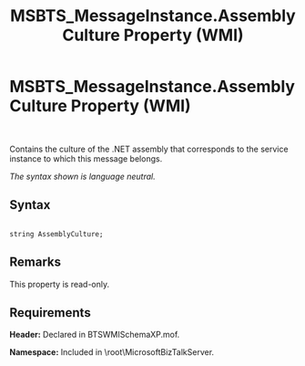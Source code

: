 ﻿---
title: MSBTS_MessageInstance.AssemblyCulture Property (WMI)
TOCTitle: MSBTS_MessageInstance.AssemblyCulture Property (WMI)
ms:assetid: 62571a12-fbdb-416c-a979-8ed9b0d26399
ms:mtpsurl: https://msdn.microsoft.com/en-us/library/Aa560473(v=BTS.80)
ms:contentKeyID: 51528461
ms.date: 08/30/2017
mtps_version: v=BTS.80
---

# MSBTS\_MessageInstance.AssemblyCulture Property (WMI)

 

Contains the culture of the .NET assembly that corresponds to the service instance to which this message belongs.

*The syntax shown is language neutral.*

## Syntax

``` 
  
string AssemblyCulture;  
```

## Remarks

This property is read-only.

## Requirements

**Header:** Declared in BTSWMISchemaXP.mof.

**Namespace:** Included in \\root\\MicrosoftBizTalkServer.

